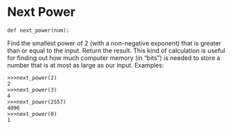 # Next Power

```
def next_power(num):
```

Find the smallest power of 2 (with a non-negative exponent) that is greater than or equal to the input. Return the result. This kind of calculation is useful for finding out how much computer memory (in “bits”) is needed to store a number that is at most as large as our input.
Examples:
```
>>>next_power(2)
2
>>>next_power(3)
4
>>>next_power(2557)
4096
>>>next_power(0)
1
```